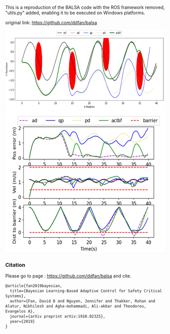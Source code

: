 This is a reproduction of the BALSA code with the ROS framework removed, "utils.py" added, enabling it to be executed on Windows platforms.

original link: https://github.com/ddfan/balsa



<div align=center><img width="650" height="250" src="https://github.com/YimingShu-teay/balsa-reproduction/blob/main/fig/fig1.png"/></div>





<div align=center><img width="550" height="450" src="https://github.com/YimingShu-teay/balsa-reproduction/blob/main/fig/fig3.png"/></div>



### Citation

Please go to page :  https://github.com/ddfan/balsa and cite.

```
@article{fan2019bayesian,
  title={Bayesian Learning-Based Adaptive Control for Safety Critical Systems},
  author={Fan, David D and Nguyen, Jennifer and Thakker, Rohan and Alatur, Nikhilesh and Agha-mohammadi, Ali-akbar and Theodorou, Evangelos A},
  journal={arXiv preprint arXiv:1910.02325},
  year={2019}
}
```

